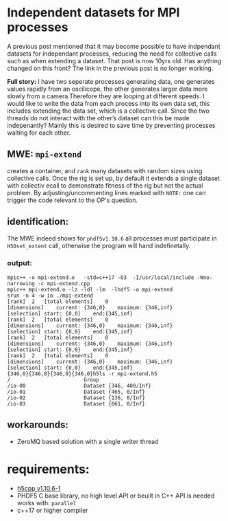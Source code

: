 # **Independent datasets for MPI processes**
A previous post mentioned that it may become possible to have indpendant datasets for independant processes, reducing the need for collective calls such as when extending a dataset. That post is now 10yrs old. Has anything changed on this front? The link in the previous post is no longer working.

**Full story:**
I have two seperate processes generating data, one generates values rapidly from an oscilicope, the other generates larger data more slowly from a camera.Therefore they are looping at different speeds. I would like to write the data from each process into its own data set, this includes extending the data set, which is a collective call. Since the two threads do not interact with the other’s dataset can this be made indepenantly? Mainly this is desired to save time by preventing processes waiting for each other.

## MWE: `mpi-extend`
creates a container, and `rank` many datasets with random sizes using collective calls. Once the rig is set up, by default it extends a single dataset with collectiv ecall to demonstrate fitness of the rig but not the actual problem. By adjusting/uncommenting lines marked with `NOTE:` one can trigger the code relevant to the OP's question.  


## identification:
The MWE indeed shows for `phdf5v1.10.6` all processes must participate in `H5Dset_extent` call, otherwise the program will hand indefinetally. 

### output:
```
mpic++ -o mpi-extend.o   -std=c++17 -O3  -I/usr/local/include -Wno-narrowing -c mpi-extend.cpp
mpic++ mpi-extend.o -lz -ldl -lm  -lhdf5 -o mpi-extend	
srun -n 4 -w io ./mpi-extend
[rank]	2	[total elements]	0
[dimensions]	current: {346,0}	maximum: {346,inf}
[selection]	start: {0,0}	end:{345,inf}
[rank]	2	[total elements]	0
[dimensions]	current: {346,0}	maximum: {346,inf}
[selection]	start: {0,0}	end:{345,inf}
[rank]	2	[total elements]	0
[dimensions]	current: {346,0}	maximum: {346,inf}
[selection]	start: {0,0}	end:{345,inf}
[rank]	2	[total elements]	0
[dimensions]	current: {346,0}	maximum: {346,inf}
[selection]	start: {0,0}	end:{345,inf}
{346,0}{346,0}{346,0}{346,0}h5ls -r mpi-extend.h5
/                        Group
/io-00                   Dataset {346, 400/Inf}
/io-01                   Dataset {465, 0/Inf}
/io-02                   Dataset {136, 0/Inf}
/io-03                   Dataset {661, 0/Inf}

```


## workarounds:

- ZeroMQ based solution with a single writer thread


# requirements:

- [h5cpp v1.10.6-1](http://h5cpp.org)
- PHDF5 C base library, no high level API or beuilt in C++ API is needed works with:  `parallel`
- c++17 or higher compiler
